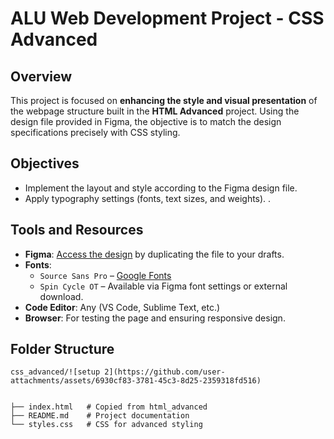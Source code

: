 # ALU Web Development Project - CSS Advanced

## Overview
This project is focused on **enhancing the style and visual presentation** of the webpage structure built in the **HTML Advanced** project. Using the design file provided in Figma, the objective is to match the design specifications precisely with CSS styling.

## Objectives
- Implement the layout and style according to the Figma design file.
- Apply typography settings (fonts, text sizes, and weights).
.

## Tools and Resources
- **Figma**: [Access the design](https://www.figma.com/) by duplicating the file to your drafts.
- **Fonts**:
  - `Source Sans Pro` – [Google Fonts](https://fonts.google.com/specimen/Source+Sans+Pro)
  - `Spin Cycle OT` – Available via Figma font settings or external download.
- **Code Editor**: Any (VS Code, Sublime Text, etc.)
- **Browser**: For testing the page and ensuring responsive design.

## Folder Structure
```plaintext
css_advanced/![setup 2](https://github.com/user-attachments/assets/6930cf83-3781-45c3-8d25-2359318fd516)


├── index.html   # Copied from html_advanced
├── README.md    # Project documentation
└── styles.css   # CSS for advanced styling
